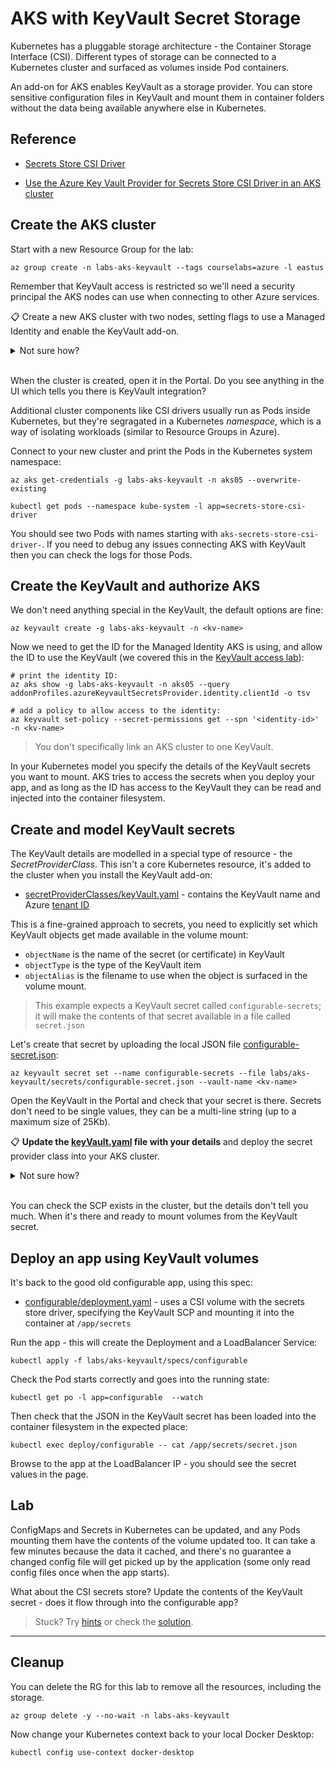 # AKS with KeyVault Secret Storage

Kubernetes has a pluggable storage architecture - the Container Storage Interface (CSI). Different types of storage can be connected to a Kubernetes cluster and surfaced as volumes inside Pod containers.

An add-on for AKS enables KeyVault as a storage provider. You can store sensitive configuration files in KeyVault and mount them in container folders without the data being available anywhere else in Kubernetes.

## Reference

- [Secrets Store CSI Driver](https://secrets-store-csi-driver.sigs.k8s.io)

- [Use the Azure Key Vault Provider for Secrets Store CSI Driver in an AKS cluster](https://docs.microsoft.com/en-us/azure/aks/csi-secrets-store-driver)

## Create the AKS cluster

Start with a new Resource Group for the lab:

```
az group create -n labs-aks-keyvault --tags courselabs=azure -l eastus
```

Remember that KeyVault access is restricted so we'll need a security principal the AKS nodes can use when connecting to other Azure services.

📋 Create a new AKS cluster with two nodes, setting flags to use a Managed Identity and enable the KeyVault add-on.

<details>
  <summary>Not sure how?</summary>

```
az aks create -g labs-aks-keyvault -n aks05 --node-count 2 --enable-addons azure-keyvault-secrets-provider --enable-managed-identity -l eastus
```

</details><br/>

When the cluster is created, open it in the Portal. Do you see anything in the UI which tells you there is KeyVault integration?

Additional cluster components like CSI drivers usually run as Pods inside Kubernetes, but they're segragated in a Kubernetes _namespace_, which is a way of isolating workloads (similar to Resource Groups in Azure).

Connect to your new cluster and print the Pods in the Kubernetes system namespace:

```
az aks get-credentials -g labs-aks-keyvault -n aks05 --overwrite-existing

kubectl get pods --namespace kube-system -l app=secrets-store-csi-driver
```

You should see two Pods with names starting with `aks-secrets-store-csi-driver-`. If you need to debug any issues connecting AKS with KeyVault then you can check the logs for those Pods. 

## Create the KeyVault and authorize AKS

We don't need anything special in the KeyVault, the default options are fine:

```
az keyvault create -g labs-aks-keyvault -n <kv-name>
```

Now we need to get the ID for the Managed Identity AKS is using, and allow the ID to use the KeyVault (we covered this in the [KeyVault access lab](/labs/keyvault-access/README.md)):

```
# print the identity ID:
az aks show -g labs-aks-keyvault -n aks05 --query addonProfiles.azureKeyvaultSecretsProvider.identity.clientId -o tsv

# add a policy to allow access to the identity:
az keyvault set-policy --secret-permissions get --spn '<identity-id>' -n <kv-name>
```

> You don't specifically link an AKS cluster to one KeyVault.

In your Kubernetes model you specify the details of the KeyVault secrets you want to mount. AKS tries to access the secrets when you deploy your app, and as long as the ID has access to the KeyVault they can be read and injected into the container filesystem.

## Create and model KeyVault secrets

The KeyVault details are modelled in a special type of resource - the _SecretProviderClass_. This isn't a core Kubernetes resource, it's added to the cluster when you install the KeyVault add-on:

- [secretProviderClasses/keyVault.yaml](/labs/aks-keyvault/specs/secretProviderClasses/keyVault.yaml) - contains the KeyVault name and Azure [tenant ID](https://learn.microsoft.com/en-us/azure/active-directory/fundamentals/active-directory-how-to-find-tenant)

This is a fine-grained approach to secrets, you need to explicitly set which KeyVault objects get made available in the volume mount:

- `objectName` is the name of the secret (or certificate) in KeyVault
- `objectType` is the type of the KeyVault item
- `objectAlias` is the filename to use when the object is surfaced in the volume mount.

> This example expects a KeyVault secret called `configurable-secrets`; it will make the contents of that secret available in a file called `secret.json`

Let's create that secret by uploading the local JSON file [configurable-secret.json](/labs/aks-keyvault/secrets/configurable-secret.json):

```
az keyvault secret set --name configurable-secrets --file labs/aks-keyvault/secrets/configurable-secret.json --vault-name <kv-name>
```

Open the KeyVault in the Portal and check that your secret is there. Secrets don't need to be single values, they can be a multi-line string (up to a maximum size of 25Kb).

📋 **Update the [keyVault.yaml](/labs/aks-keyvault/specs/secretProviderClasses/keyVault.yaml) file with your details** and deploy the secret provider class into your AKS cluster.

<details>
  <summary>Not sure how?</summary>

Get your Azure tenant ID:

```
az account list -o table
```

And AKS identity ID:

```
az aks show -g labs-aks-keyvault -n aks05 --query addonProfiles.azureKeyvaultSecretsProvider.identity.clientId -o tsv
```

Replace the values `<tenant-id>`, `<identity-id>` and `<kv-name>` in your YAML file and deploy:

```
kubectl apply -f labs/aks-keyvault/specs/secretProviderClasses/keyVault.yaml
```

</details><br />

You can check the SCP exists in the cluster, but the details don't tell you much. When it's there and ready to mount volumes from the KeyVault secret.

## Deploy an app using KeyVault volumes

It's back to the good old configurable app, using this spec:

- [configurable/deployment.yaml](/labs/aks-keyvault/specs/configurable/deployment.yaml) - uses a CSI volume with the secrets store driver, specifying the KeyVault SCP and mounting it into the container at `/app/secrets`

Run the app - this will create the Deployment and a LoadBalancer Service:

```
kubectl apply -f labs/aks-keyvault/specs/configurable
```

Check the Pod starts correctly and goes into the running state:

```
kubectl get po -l app=configurable  --watch
```

Then check that the JSON in the KeyVault secret has been loaded into the container filesystem in the expected place:

```
kubectl exec deploy/configurable -- cat /app/secrets/secret.json
```

Browse to the app at the LoadBalancer IP - you should see the secret values in the page.

## Lab

ConfigMaps and Secrets in Kubernetes can be updated, and any Pods mounting them have the contents of the volume updated too. It can take a few minutes because the data it cached, and there's no guarantee a changed config file will get picked up by the application (some only read config files once when the app starts). 

What about the CSI secrets store? Update the contents of the KeyVault secret - does it flow through into the configurable app?

> Stuck? Try [hints](hints.md) or check the [solution](solution.md).

___

## Cleanup

You can delete the RG for this lab to remove all the resources, including the storage.

```
az group delete -y --no-wait -n labs-aks-keyvault
```

Now change your Kubernetes context back to your local Docker Desktop:

```
kubectl config use-context docker-desktop
```